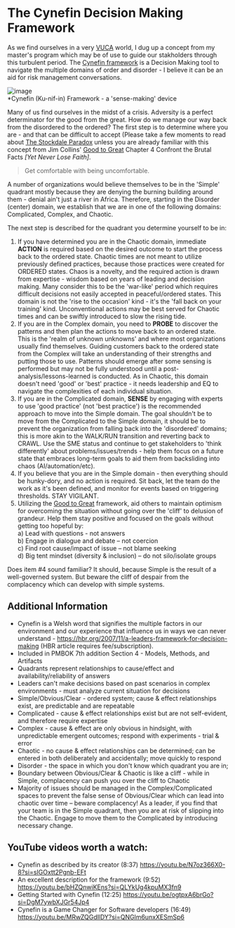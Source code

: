 # The Cynefin Decision Making Framework

As we find ourselves in a very [⁠VUCA](https://en.wikipedia.org/wiki/VUCA) world, I dug up a concept from my master's program which may be of use to guide our stakholders through this turbulent period.
The [Cynefin framework](https://en.wikipedia.org/wiki/Cynefin_framework) is a Decision Making tool to navigate the multiple domains of order and disorder - I believe it can be an aid for risk management conversations.

![image](https://github.com/user-attachments/assets/da942a56-5f58-430a-85b6-33640a90422f)<br>
*Cynefin (Ku-nif-in) Framework - a 'sense-making' device

Many of us find ourselves in the midst of a crisis. Adversity is a perfect determinator for the good from the great. How do we manage our way back from the disordered to the ordered? The first step is to determine where you are - and that can be difficult to accept (Please take a few moments to read about [The Stockdale Paradox](https://bigthink.com/health/stockdale-paradox-confronting-reality-vital-success/) unless you are already familiar with this concept from Jim Collins' [Good to Great](https://en.wikipedia.org/wiki/Good_to_Great) Chapter 4 Confront the Brutal Facts <i>[Yet Never Lose Faith]</i>.

>Get comfortable with being uncomfortable.

A number of organizations would believe themselves to be in the 'Simple' quadrant mostly because they are denying the burning building around them - denial ain't just a river in Africa. Therefore, starting in the Disorder (center) domain, we establish that we are in one of the following domains: Complicated, Complex, and Chaotic.

The next step is described for the quadrant you determine yourself to be in:
1.	If you have determined you are in the Chaotic domain, immediate <b>ACTION</b> is required based on the desired outcome to start the process back to the ordered state. Chaotic times are not meant to utilize previously defined practices, because those practices were created for ORDERED states. Chaos is a novelty, and the required action is drawn from expertise - wisdom based on years of leading and decision making. Many consider this to be the 'war-like' period which requires difficult decisions not easily accepted in peaceful/ordered states. This domain is not the 'rise to the occasion' kind - it's the 'fall back on your training' kind. Unconventional actions may be best served for Chaotic times and can be swiftly introduced to slow the rising tide.
2.	If you are in the Complex domain, you need to <b>PROBE</b> to discover the patterns and then plan the actions to move back to an ordered state. This is the 'realm of unknown unknowns' and where most organizations usually find themselves. Guiding customers back to the ordered state from the Complex will take an understanding of their strengths and putting those to use. Patterns should emerge after some sensing is performed but may not be fully understood until a post-analysis/lessons-learned is conducted. As in Chaotic, this domain doesn't need 'good' or 'best' practice - it needs leadership and EQ to navigate the complexities of each individual situation. 
3.	If you are in the Complicated domain, <b>SENSE</b> by engaging with experts to use 'good practice' (not 'best practice')  is the recommended approach to move into the Simple domain. The goal shouldn't be to move from the Complicated to the Simple domain, it should be to prevent the organization from falling back into the 'disordered' domains; this is more akin to the WALK/RUN transition and reverting back to CRAWL.  Use the SME status and continue to get stakeholders to 'think differently' about problems/issues/trends - help them focus on a future state that embraces long-term goals to aid them from backsliding into chaos (AI/automation/etc).
4.	If you believe that you are in the Simple domain - then everything should be hunky-dory, and no action is required. Sit back, let the team do the work as it's been defined, and monitor for events based on triggering thresholds. STAY VIGILANT.
5.	Utilizing the <ins>Good to Great</ins> framework, aid others to maintain optimism for overcoming the situation without going over the 'cliff' to delusion of grandeur. Help them stay positive and focused on the goals without getting too hopeful by:<br>
  a) Lead with questions - not answers<br>
  b) Engage in dialogue and debate – not coercion<br>
  c) Find root cause/impact of issue – not blame seeking<br>
  d) Big tent mindset (diversity & inclusion) – do not silo/isolate groups<br>
  
Does item #4 sound familiar? It should, because Simple is the result of a well-governed system. But beware the cliff of despair from the complacency which can develop with simple systems.

## Additional Information
- Cynefin is a Welsh word that signifies the multiple factors in our environment and our experience that influence us in ways we can never understand - https://hbr.org/2007/11/a-leaders-framework-for-decision-making (HBR article requires fee/subscription).
- Included in PMBOK 7th addition Section 4 - Models, Methods, and Artifacts
- Quadrants represent relationships to cause/effect and availability/reliability of answers
- Leaders can't make decisions based on past scenarios in complex environments - must analyze current situation for decisions
- Simple/Obvious/Clear - ordered system; cause & effect relationships exist, are predictable and are repeatable
- Complicated - cause & effect relationships exist but are not self-evident, and therefore require expertise
- Complex - cause & effect are only obvious in hindsight, with unpredictable emergent outcomes; respond with experiments - trial & error
- Chaotic - no cause & effect relationships can be determined; can be entered in both deliberately and accidentally; move quickly to respond
- Disorder - the space in which you don't know which quadrant you are in;
- Boundary between Obvious/Clear & Chaotic is like a cliff - while in Simple, complacency can push you over the cliff to Chaotic
- Majority of issues should be managed in the Complex/Complicated spaces to prevent the false sense of Obvious/Clear which can lead into chaotic over time – beware complacency! As a leader, if you find that your team is in the Simple quadrant, then you are at risk of slipping into the Chaotic. Engage to move them to the Complicated by introducing necessary change.

## YouTube videos worth a watch:
- Cynefin as described by its creator (8:37) https://youtu.be/N7oz366X0-8?si=sIGOxtt2Pgnb-EFt
- An excellent description for the framework (9:52) https://youtu.be/bHZQnwiKEns?si=QLYkUg4kpuMX3fn9
- Getting Started with Cynefin (12:25) https://youtu.be/ogtpxA6brGo?si=DgM7ywbXJGr54Jp4
- Cynefin is a Game Changer for Software developers (16:49) https://youtu.be/MRwZQGdllDY?si=QNGlm6unxXESmSp6
